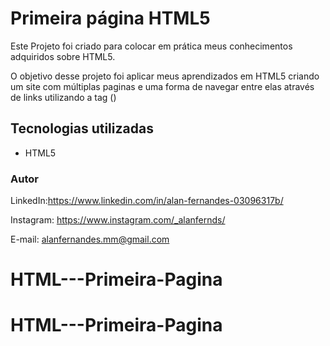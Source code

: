 # Primeira página HTML5

Este Projeto foi criado para colocar em prática meus conhecimentos adquiridos sobre HTML5.

O objetivo desse projeto foi aplicar meus aprendizados em HTML5 criando um site com múltiplas paginas e uma forma de navegar entre elas através de links utilizando a tag (<a></a>)


## Tecnologias utilizadas

* HTML5


### Autor

LinkedIn:https://www.linkedin.com/in/alan-fernandes-03096317b/

Instagram: https://www.instagram.com/_alanfernds/

E-mail: alanfernandes.mm@gmail.com
# HTML---Primeira-Pagina
# HTML---Primeira-Pagina
